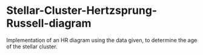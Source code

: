 # Stellar-Cluster-Hertzsprung-Russell-diagram
Implementation of an HR diagram using the data given, to determine the age of the stellar cluster.
